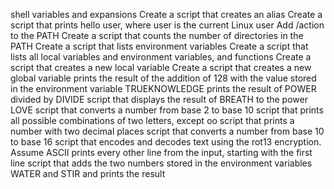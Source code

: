 shell variables and expansions
Create a script that creates an alias
Create a script that prints hello user, where user is the current Linux user
Add /action to the PATH
Create a script that counts the number of directories in the PATH
Create a script that lists environment variables
Create a script that lists all local variables and environment variables, and functions
Create a script that creates a new local variable
Create a script that creates a new global variable
prints the result of the addition of 128 with the value stored in the environment variable TRUEKNOWLEDGE
prints the result of POWER divided by DIVIDE
script that displays the result of BREATH to the power LOVE
script that converts a number from base 2 to base 10
script that prints all possible combinations of two letters, except oo
 script that prints a number with two decimal places
script that converts a number from base 10 to base 16
script that encodes and decodes text using the rot13 encryption. Assume ASCII
prints every other line from the input, starting with the first line
script that adds the two numbers stored in the environment variables WATER and STIR and prints the result
